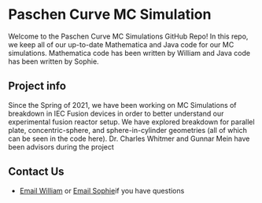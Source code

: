 # Paschen Curve MC Simulation

Welcome to the Paschen Curve MC Simulations GitHub Repo! 
In this repo, we keep all of our up-to-date Mathematica and Java code for our MC simulations. 
Mathematica code has been written by William and Java code has been written by Sophie.

## Project info

Since the Spring of 2021, we have been working on MC Simulations of breakdown in IEC Fusion devices in order to better understand our experimental fusion reactor setup. We have explored breakdown for parallel plate, concentric-sphere, and sphere-in-cylinder geometries (all of which can be seen in the code here). Dr. Charles Whitmer and Gunnar Mein have been advisors during the project

## Contact Us

- [Email William](mailto:wbowers@eastsideprep.org) or [Email Sophie](mailto:sgershaft@eastsideprep.org)if you have questions
